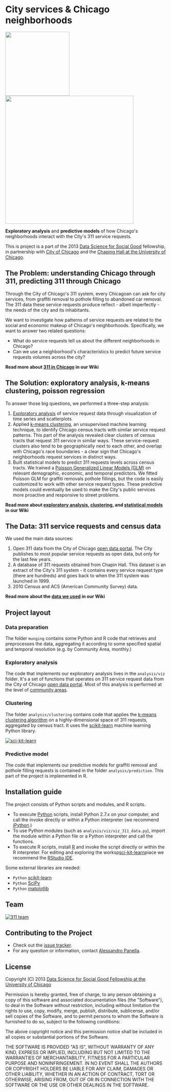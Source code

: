 # City services & Chicago neighborhoods
<a href="http://www.cityofchicago.org"><img src="http://dssg.io/img/partners/city.jpg" width="200"></a>
<a href="http://www.chapinhall.org"><img src="http://dssg.io/img/partners/chapin.jpg" width="400"></a>

**Exploratory analysis** and **predictive models** of how Chicago's neighborhoods interact with the City's 311 service requests.

This is project is a part of the 2013 [Data Science for Social Good](http://www.dssg.io) fellowship, in partnership with [City of Chicago](http://www.cityofchicago.org) and the [Chaping Hall at the University of Chicago](http://www.chapinhall.org).

## The Problem: understanding Chicago through 311, predicting 311 through Chicago
Through the City of Chicago's 311 system, every Chicagoan can ask for city services, from graffiti removal to pothole filling to abandoned car removal. The 311 data these service requests produce reflect - albeit imperfectly - the needs of the city and its inhabitants.

We want to investigate how patterns of service requests are related to the social and economic makeup of Chicago's neighborhoods. Specifically, we want to answer two related questions: 

- What do service requests tell us about the different neighborhoods in Chicago? 
- Can we use a neighborhood's characteristics to predict future service requests volumes across the city?

**Read more about [311 in Chicago](https://github.com/dssg/411-on-311/wiki/problem) in our Wiki**

## The Solution: exploratory analysis, k-means clustering, poisson regression
To answer those big questions, we performed a three-step analysis:

1. [Exploratory analysis](http://en.wikipedia.org/wiki/Exploratory_data_analysis) of service request data through visualization of time series and scatterplots
2. Applied [k-means clustering](http://en.wikipedia.org/wiki/K-means_clustering), an unsupervised machine learning technique, to identify Chicago census tracts with similar service request patterns. This part of the analysis revealed clear clusters of census tracts that request 311 service in similar ways. These service-request clusters also tend to be geographically next to each other, and overlap with Chicago's race boundaries - a clear sign that Chicago's neighborhoods request services in distinct ways.
3. Built statistical models to predict 311 requests levels across census tracts. We trained a [Poisson Generalized Linear Models (GLM)](http://en.wikipedia.org/wiki/Poisson_regression) on relevant demographic, economic, and temporal predictors. We fitted Poisson GLM for graffiti removals pothole fillings, but the code is easily customized to work with other service request types. These predictive models could eventually be used to make the City's public services more proactive and responsive to street problems.

**Read more about [exploratory analysis](https://github.com/dssg/411-on-311/wiki/exploratory-analysis), [clustering](https://github.com/dssg/411-on-311/wiki/clustering-analysis), and [statistical models](https://github.com/dssg/411-on-311/wiki/statistical-models) in our Wiki**

## The Data: 311 service requests and census data
We used the main data sources:
 
1. Open 311 data from the City of Chicago [open data portal](http://data.cityofchicago.org). The City publishes to most popular service requests as open data, but only for the last few years.
2. A database of 311 requests obtained from Chapin Hall. This dataset is an extract of the City's 311 system - it contains every service request type (there are hundreds) and goes back to when the 311 system was launched in 1999.
3. 2010 Census and ACS (American Community Survey) data.

**Read more about the [data we used](https://github.com/dssg/411-on-311/wiki/data) in our Wiki**


## Project layout

### Data preparation
The folder `munging` contains some Python and R code that retrieves and preprocesses the data, aggregating it according to some specified spatial and temporal resolution (e.g. by Community Area, monthly.)

### Exploratory analysis
The code that implements our exploratory analysis lives in the `analysis/viz` folder. It's a set of functions that operates on 311 service request data from the City of Chicago [open data portal](http://data.cityofchicago.org). Most of this analysis is performed at the level of [community areas](en.wikipedia.org/wiki/Community_areas_in_Chicago).

### Clustering
The folder `analysis/clustering` contains code that applies the [k-means clustering algorithm](http://en.wikipedia.org/wiki/K-means_clustering) on a highly-dimensional space of 311 requests, aggregated by census tract. It uses the [scikit-learn](http://scikit-learn.org) machine learning Python library.

[![sci-kit-learn](http://scikit-learn.org/stable/_static/scikit-learn-logo-small.png)](http://scikit-learn.org)

### Predictive model
The code that implements our predictive models for graffiti removal and pothole filling requests is contained in the folder `analysis/prediction`. This part of the project is implemented in R.

## Installation guide
The project consists of Python scripts and modules, and R scripts.

- To execute [Python](http://www.python.org/) scripts, install Python 2.7.x on your computer, and call the invoke directly or within a Python interpreter (we recommend [iPython](http://ipython.org/).)
- To use Python modules (such as `analysis/viz/viz_311_data.py`), import the module within a Python file or a Python interpreter and call the functions.
- To execute R scripts, install [R](http://www.r-project.org/) and invoke the script directly or within the R interpreter. For editing and exploring the worksp[sci-kit-learn](http://scikit-learn.org/stable/_static/scikit-learn-logo-small.png)piace we recommend the [RStudio IDE](http://www.rstudio.com/ide/).

Some external libraries are needed:
- `Python` [scikit-learn](http://scikit-learn.org)
- `Python` [SciPy](http://www.scipy.org/)
- `Python` [matplotlib](http://matplotlib.org/)


## Team
[![311 team](http://dssg.io/img/people/teams/311.png)](http://dssg.io/people)

## Contributing to the Project
- Check out the [issue tracker](https://github.com/dssg/dssg-Indices-project/issues?page=1&state=open).
- For any question or information, contact [Alessandro Panella](mailto:apanel2@uic.edu).
 
## License

Copyright (C) 2013 [Data Science for Social Good Fellowship at the University of Chicago](http://dssg.io)

Permission is hereby granted, free of charge, to any person obtaining a copy of this software and associated documentation files (the "Software"), to deal in the Software without restriction, including without limitation the rights to use, copy, modify, merge, publish, distribute, sublicense, and/or sell copies of the Software, and to permit persons to whom the Software is furnished to do so, subject to the following conditions:

The above copyright notice and this permission notice shall be included in all copies or substantial portions of the Software.

THE SOFTWARE IS PROVIDED "AS IS", WITHOUT WARRANTY OF ANY KIND, EXPRESS OR IMPLIED, INCLUDING BUT NOT LIMITED TO THE WARRANTIES OF MERCHANTABILITY, FITNESS FOR A PARTICULAR PURPOSE AND NONINFRINGEMENT. IN NO EVENT SHALL THE AUTHORS OR COPYRIGHT HOLDERS BE LIABLE FOR ANY CLAIM, DAMAGES OR OTHER LIABILITY, WHETHER IN AN ACTION OF CONTRACT, TORT OR OTHERWISE, ARISING FROM, OUT OF OR IN CONNECTION WITH THE SOFTWARE OR THE USE OR OTHER DEALINGS IN THE SOFTWARE.
